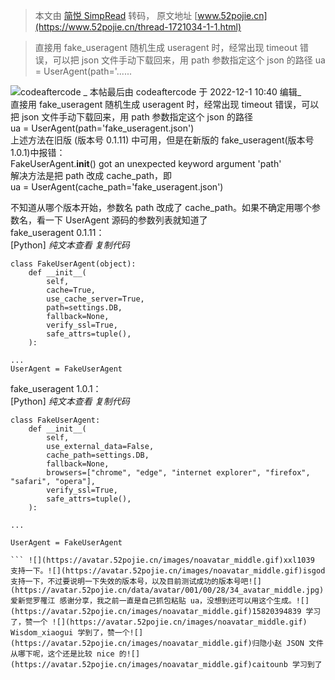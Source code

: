 > 本文由 [简悦 SimpRead](http://ksria.com/simpread/) 转码， 原文地址 [www.52pojie.cn](https://www.52pojie.cn/thread-1721034-1-1.html)

> 直接用 fake_useragent 随机生成 useragent 时，经常出现 timeout 错误，可以把 json 文件手动下载回来，用 path 参数指定这个 json 的路径 ua = UserAgent(path='......

![](https://avatar.52pojie.cn/images/noavatar_middle.gif)codeaftercode _ 本帖最后由 codeaftercode 于 2022-12-1 10:40 编辑_  
直接用 fake_useragent 随机生成 useragent 时，经常出现 timeout 错误，可以把 json 文件手动下载回来，用 path 参数指定这个 json 的路径  
ua = UserAgent(path='fake_useragent.json')  
上述方法在旧版 (版本号 0.1.11) 中可用，但是在新版的 fake_useragent(版本号 1.0.1)中报错：  
FakeUserAgent.__init__() got an unexpected keyword argument 'path'  
解决方法是把 path 改成 cache_path，即  
ua = UserAgent(cache_path='fake_useragent.json')  
  
  
不知道从哪个版本开始，参数名 path 改成了 cache_path。如果不确定用哪个参数名，看一下 UserAgent 源码的参数列表就知道了  
fake_useragent 0.1.11：  
[Python] _纯文本查看_ _复制代码_

```
class FakeUserAgent(object):
    def __init__(
        self,
        cache=True,
        use_cache_server=True,
        path=settings.DB,
        fallback=None,
        verify_ssl=True,
        safe_attrs=tuple(),
    ):
 
...
UserAgent = FakeUserAgent

```

  
  
fake_useragent 1.0.1：  
[Python] _纯文本查看_ _复制代码_

```
class FakeUserAgent:
    def __init__(
        self,
        use_external_data=False,
        cache_path=settings.DB,
        fallback=None,
        browsers=["chrome", "edge", "internet explorer", "firefox", "safari", "opera"],
        verify_ssl=True,
        safe_attrs=tuple(),
    ):
 
...
 
UserAgent = FakeUserAgent

``` ![](https://avatar.52pojie.cn/images/noavatar_middle.gif)xxl1039 支持一下。![](https://avatar.52pojie.cn/images/noavatar_middle.gif)isgod 支持一下，不过要说明一下失效的版本号，以及目前测试成功的版本号吧![](https://avatar.52pojie.cn/data/avatar/001/00/28/34_avatar_middle.jpg)爱新觉罗罹江 感谢分享，我之前一直是自己抓包粘贴 ua，没想到还可以用这个生成。![](https://avatar.52pojie.cn/images/noavatar_middle.gif)15820394839 学习了，赞一个 ![](https://avatar.52pojie.cn/images/noavatar_middle.gif) Wisdom_xiaogui 学到了，赞一个![](https://avatar.52pojie.cn/images/noavatar_middle.gif)归隐小赵 JSON 文件从哪下呢，这个还是比较 nice 的![](https://avatar.52pojie.cn/images/noavatar_middle.gif)caitounb 学习到了